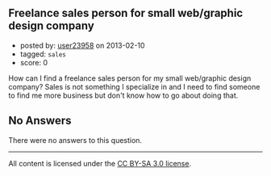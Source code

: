 ## Freelance sales person for small web/graphic design company

- posted by: [user23958](https://stackexchange.com/users/-1/23958-user23958) on 2013-02-10
- tagged: `sales`
- score: 0

How can I find a freelance sales person for my small web/graphic design company?  Sales is not something I specialize in and I need to find someone to find me more business but don't know how to go about doing that.  

## No Answers

There were no answers to this question.


---

All content is licensed under the [CC BY-SA 3.0 license](https://creativecommons.org/licenses/by-sa/3.0/).
